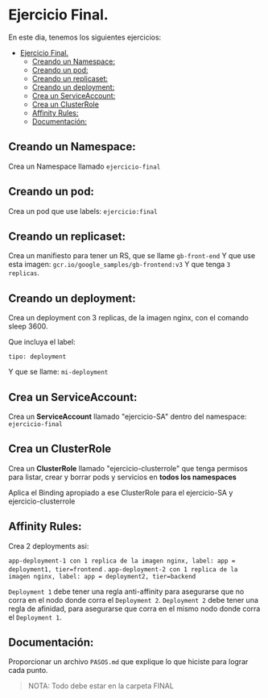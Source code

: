 # Ejercicio Final.

En este dia, tenemos los siguientes ejercicios:

- [Ejercicio Final.](#ejercicio-final)
  - [Creando un Namespace:](#creando-un-namespace)
  - [Creando un pod:](#creando-un-pod)
  - [Creando un replicaset:](#creando-un-replicaset)
  - [Creando un deployment:](#creando-un-deployment)
  - [Crea un ServiceAccount:](#crea-un-serviceaccount)
  - [Crea un ClusterRole](#crea-un-clusterrole)
  - [Affinity Rules:](#affinity-rules)
  - [Documentación:](#documentación)




## Creando un Namespace:

Crea un Namespace llamado `ejercicio-final`

## Creando un pod:

Crea un pod que use labels: 
`ejercicio:final`

## Creando un replicaset:

Crea un manifiesto para tener un RS, que se llame `gb-front-end`
Y que use esta imagen: `gcr.io/google_samples/gb-frontend:v3`
Y que tenga `3 replicas`.


## Creando un deployment:

Crea un deployment con 3 replicas, de la imagen nginx, con el comando sleep 3600.

Que incluya el label: 

`tipo: deployment`

Y que se llame: `mi-deployment`



## Crea un ServiceAccount:

Crea un **ServiceAccount** llamado "ejercicio-SA" dentro del namespace: `ejercicio-final`

## Crea un ClusterRole

Crea un **ClusterRole** llamado "ejercicio-clusterrole" que tenga permisos para listar, crear y borrar pods y servicios en **todos los namespaces**

Aplica el Binding apropiado a ese ClusterRole para el ejercicio-SA y ejercicio-clusterrole


## Affinity Rules:

Crea 2 deployments asi:

`app-deployment-1 con 1 replica de la imagen nginx, label: app = deployment1, tier=frontend`
.
`app-deployment-2 con 1 replica de la imagen nginx, label: app = deployment2, tier=backend`



`Deployment 1` debe tener una regla anti-affinity para asegurarse que no corra en el nodo donde corra el `Deployment 2`.
`Deployment 2` debe tener una regla de afinidad, para asegurarse que corra en el mismo nodo donde corra el `Deployment 1`.

## Documentación:

Proporcionar un archivo `PASOS.md` que explique lo que hiciste para lograr cada punto.

> NOTA: Todo debe estar en la carpeta FINAL